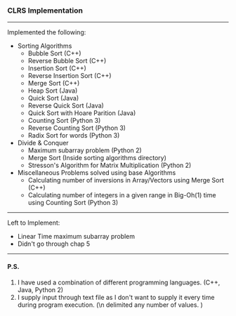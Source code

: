 ### CLRS Implementation
---
Implemented the following:
* Sorting Algorithms
    * Bubble Sort (C++)
    * Reverse Bubble Sort (C++)
    * Insertion Sort (C++)
    * Reverse Insertion Sort (C++)
    * Merge Sort (C++)
    * Heap Sort (Java)
    * Quick Sort (Java)
    * Reverse Quick Sort (Java)
    * Quick Sort with Hoare Parition (Java)
    * Counting Sort (Python 3)
    * Reverse Counting Sort (Python 3)
    * Radix Sort for words (Python 3)
* Divide & Conquer
    * Maximum subarray problem (Python 2)
    * Merge Sort (Inside sorting algorithms directory)
    * Stresson's Algorithm for Matrix Multiplication (Python 2)
* Miscellaneous Problems solved using base Algorithms
    * Calculating number of inversions in Array/Vectors using Merge Sort (C++)
    * Calculating number of integers in a given range in Big-Oh(1) time using Counting Sort (Python 3)
---
Left to Implement:
* Linear Time maximum subarray problem
* Didn't go through chap 5

---
#### P.S.
1. I have used a combination of different programming languages. (C++, Java, Python 2)
2. I supply input through text file as I don't want to supply it every time during program execution. (\n delimited any number of values. )
